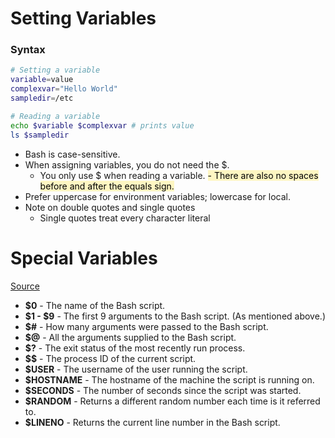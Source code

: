 # Setting Variables
### Syntax
```sh
# Setting a variable
variable=value
complexvar="Hello World"
sampledir=/etc

# Reading a variable
echo $variable $complexvar # prints value
ls $sampledir
```
- Bash is case-sensitive.
- When assigning variables, you do not need the $.
	- You only use $ when reading a variable.
<mark style="background: #FFF3A3A6;">	- There are also no spaces before and after the equals sign.</mark> 
- Prefer uppercase for environment variables; lowercase for local.
- Note on double quotes and single quotes
	- Single quotes treat every character literal
# Special Variables
[Source](https://ryanstutorials.net/bash-scripting-tutorial/bash-variables.php)
- **$0** - The name of the Bash script.
- **$1 - $9** - The first 9 arguments to the Bash script. (As mentioned above.)
- **$#** - How many arguments were passed to the Bash script.
- **$@** - All the arguments supplied to the Bash script.
- **$?** - The exit status of the most recently run process.
- **\$\$** - The process ID of the current script.
- **$USER** - The username of the user running the script.
- **$HOSTNAME** - The hostname of the machine the script is running on.
- **$SECONDS** - The number of seconds since the script was started.
- **$RANDOM** - Returns a different random number each time is it referred to.
- **$LINENO** - Returns the current line number in the Bash script.